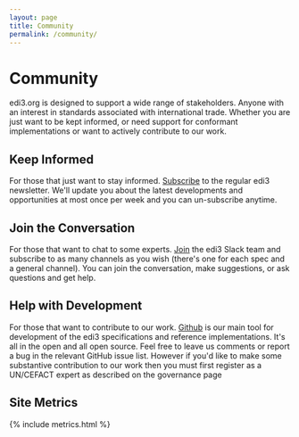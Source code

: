```yaml
---
layout: page
title: Community
permalink: /community/
---
```

# Community

edi3.org is designed to support a wide range of stakeholders. Anyone with an interest in standards associated with international trade. Whether you are just want to be kept informed, or need support for conformant implementations or want to actively contribute to our work.

## Keep Informed

For those that just want to stay informed. [Subscribe](//eepurl.com/dMLfdU) to the regular edi3 newsletter.  We'll update you about the latest developments and opportunities at most once per week and you can un-subscribe anytime.

## Join the Conversation

For those that want to chat to some experts. [Join](https://join.slack.com/t/edi3/shared_invite/enQtNTY5OTkzMjQ0NjcyLTM1MzYyNjg5M2RlMWIyZjUzMDBlNWQ3OWIyZTNhMDhhN2UzYjIyMjk4M2VhM2ViNzhhM2Y1OWE0Y2FhYTc1ZTg) the edi3 Slack team and subscribe to as many channels as you wish (there's one for each spec and a general channel).  You can join the conversation, make suggestions, or ask questions and get help.

## Help with Development

For those that want to contribute to our work. [Github](https://github.com/edi3) is our main tool for development of the edi3 specifications and reference implementations. It's all in the open and all open source.  Feel free to leave us comments or report a bug in the relevant GitHub issue list. However if you'd like to make some substantive contribution to our work then you must first register as a UN/CEFACT expert as described on the governance page

## Site Metrics

{% include metrics.html %}
